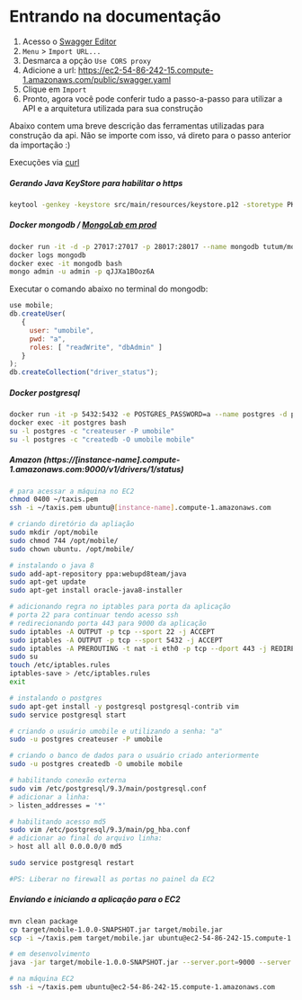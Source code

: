 # Entrando na documentação

1. Acesso o [Swagger Editor](http://editor.swagger.io/)
1. `Menu` > `Import URL...`
1. Desmarca a opção `Use CORS proxy`
1. Adicione a url:
  https://ec2-54-86-242-15.compute-1.amazonaws.com/public/swagger.yaml
1. Clique em `Import`
1. Pronto, agora você pode conferir tudo a passo-a-passo para utilizar a API e a arquitetura utilizada para sua construção


Abaixo contem uma breve descrição das ferramentas utilizadas para construção da api. Não se importe com isso, vá direto para o passo anterior da importação :)

Execuções via [curl](curl.md)

##### Gerando Java KeyStore para habilitar o https

```sh
keytool -genkey -keystore src/main/resources/keystore.p12 -storetype PKCS12 -keyalg RSA -keysize 2048 -validity 3650 -storepass changeit -keypass changeit -alias jetty -dname "CN=com.github.netoht, OU=netoht, O=netoht, L=Sao Paulo , ST=SP, C=BR"
```

##### Docker mongodb / [MongoLab em prod](https://mongolab.com/databases/mobile#collections)

```sh
docker run -it -d -p 27017:27017 -p 28017:28017 --name mongodb tutum/mongodb
docker logs mongodb
docker exec -it mongodb bash
mongo admin -u admin -p qJJXa1BOoz6A
```

Executar o comando abaixo no terminal do mongodb:

```js
use mobile;
db.createUser(
   {
     user: "umobile",
     pwd: "a",
     roles: [ "readWrite", "dbAdmin" ]
   }
);
db.createCollection("driver_status");
```

##### Docker postgresql

```sh
docker run -it -p 5432:5432 -e POSTGRES_PASSWORD=a --name postgres -d postgres
docker exec -it postgres bash
su -l postgres -c "createuser -P umobile"
su -l postgres -c "createdb -O umobile mobile"
```

##### Amazon (https://[instance-name].compute-1.amazonaws.com:9000/v1/drivers/1/status)

```sh
# para acessar a máquina no EC2
chmod 0400 ~/taxis.pem
ssh -i ~/taxis.pem ubuntu@[instance-name].compute-1.amazonaws.com

# criando diretório da apliação
sudo mkdir /opt/mobile
sudo chmod 744 /opt/mobile/
sudo chown ubuntu. /opt/mobile/

# instalando o java 8
sudo add-apt-repository ppa:webupd8team/java
sudo apt-get update
sudo apt-get install oracle-java8-installer

# adicionando regra no iptables para porta da aplicação
# porta 22 para continuar tendo acesso ssh
# redirecionando porta 443 para 9000 da aplicação
sudo iptables -A OUTPUT -p tcp --sport 22 -j ACCEPT
sudo iptables -A OUTPUT -p tcp --sport 5432 -j ACCEPT
sudo iptables -A PREROUTING -t nat -i eth0 -p tcp --dport 443 -j REDIRECT --to-port 9000
sudo su
touch /etc/iptables.rules
iptables-save > /etc/iptables.rules
exit

# instalando o postgres
sudo apt-get install -y postgresql postgresql-contrib vim
sudo service postgresql start

# criando o usuário umobile e utilizando a senha: "a"
sudo -u postgres createuser -P umobile

# criando o banco de dados para o usuário criado anteriormente
sudo -u postgres createdb -O umobile mobile

# habilitando conexão externa
sudo vim /etc/postgresql/9.3/main/postgresql.conf
# adicionar a linha:
> listen_addresses = '*'

# habilitando acesso md5
sudo vim /etc/postgresql/9.3/main/pg_hba.conf
# adicionar ao final do arquivo linha:
> host all all 0.0.0.0/0 md5

sudo service postgresql restart

#PS: Liberar no firewall as portas no painel da EC2
```

##### Enviando e iniciando a aplicação para o EC2

```sh
mvn clean package
cp target/mobile-1.0.0-SNAPSHOT.jar target/mobile.jar
scp -i ~/taxis.pem target/mobile.jar ubuntu@ec2-54-86-242-15.compute-1.amazonaws.com:/opt/mobile/

# em desenvolvimento
java -jar target/mobile-1.0.0-SNAPSHOT.jar --server.port=9000 --server.admin.port=9001 --mongodb.host=192.168.99.100 --mongodb.port=27017 --mongodb.database=mobile --mongodb.user=umobile --mongodb.pass=a --postgres.host=192.168.99.100 --postgres.port=5432 --postgres.database=mobile --postgres.user=umobile --postgres.pass=a --redis.host=192.168.99.100 --redis.port=6379 --email.notify.to=netoht@gmail.com --db.init=true

# na máquina EC2
ssh -i ~/taxis.pem ubuntu@ec2-54-86-242-15.compute-1.amazonaws.com
```
